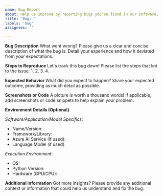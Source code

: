 ```yaml
---
name: Bug Report
about: Help us improve by reporting bugs you've found in our software, Azure AI services, or language models.
title: 'Bug: '
labels: 'bug'
assignees: ''

---
```


**Bug Description**
What went wrong? Please give us a clear and concise description of what the bug is. Detail your experience and how it deviated from your expectations.

**Steps to Reproduce**
Let's track this bug down! Please list the steps that led to the issue:
1. 
2. 
3. 
4. 

**Expected Behavior**
What did you expect to happen? Share your expected outcome, providing as much detail as possible.

**Screenshots or Code**
A picture is worth a thousand words! If applicable, add screenshots or code snippets to help explain your problem.

**Environment Details (Optional)**

*Software/Application/Model Specifics:*
- Name/Version:
- Framework/Library:
- Azure AI Service (if used):
- Language Model (if used):

*Execution Environment:*
- OS:
- Python Version:
- Hardware (GPU/CPU):

**Additional Information**
Got more insights? Please provide any additional context or information that could help us understand and fix the bug.